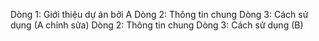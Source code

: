 Dòng 1: Giới thiệu dự án bởi A
Dòng 2: Thông tin chung
Dòng 3: Cách sử dụng (A chỉnh sửa)
Dòng 2: Thông tin chung
Dòng 3: Cách sử dụng (B)
